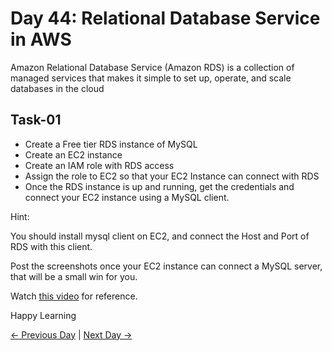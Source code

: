 # Day 44: Relational Database Service in AWS

Amazon Relational Database Service (Amazon RDS) is a collection of managed services that makes it simple to set up, operate, and scale databases in the cloud

## Task-01

- Create a Free tier RDS instance of MySQL
- Create an EC2 instance
- Create an IAM role with RDS access
- Assign the role to EC2 so that your EC2 Instance can connect with RDS
- Once the RDS instance is up and running, get the credentials and connect your EC2 instance using a MySQL client.

Hint:

You should install mysql client on EC2, and connect the Host and Port of RDS with this client.

Post the screenshots once your EC2 instance can connect a MySQL server, that will be a small win for you.

Watch [this video](https://youtu.be/MrA6Rk1Y82E) for reference.

Happy Learning

[← Previous Day](../day43/tasks.md) | [Next Day →](../day45/tasks.md)
